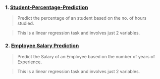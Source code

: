 ### 1. [Student-Percentage-Prediction](https://github.com/SaiJeevanPuchakayala/Prediction-Models/blob/main/Student%20Percentage%20Prediction.ipynb)
> Predict the percentage of an student based on the no. of hours studied.

> This is a linear regression task and involves just 2 variables.

### 2. [Employee Salary Prediction](https://github.com/SaiJeevanPuchakayala/Prediction-Models/tree/main/Salary%20Prediction)
> Predict the Salary of an Employee based on the number of years of Experience.

> This is a linear regression task and involves just 2 variables.
